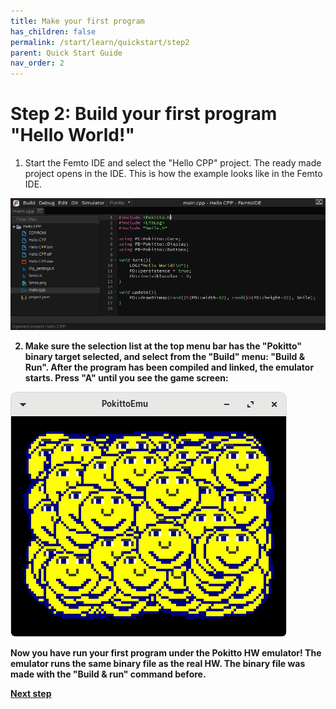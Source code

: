 ```yaml
---
title: Make your first program
has_children: false
permalink: /start/learn/quickstart/step2
parent: Quick Start Guide
nav_order: 2
---
```


# Step 2: Build your first program "Hello World!"

1) Start the Femto IDE and select the "Hello CPP" project. The ready made project opens in the IDE.
This is how the example looks like in the Femto IDE. <b/>

![hello world](/assets/images/learn/ide.jpg)

2) Make sure the selection list at the top menu bar has the "Pokitto" binary target selected, and select from the "Build" menu: "Build & Run".
After the program has been compiled and linked, the emulator starts. Press "A" until you see the game screen:

![hello world](/assets/images/learn/emulator.png)

Now you have run your first program under the Pokitto HW emulator! The emulator runs the same binary file as the real HW. The binary file was made with the "Build & run" command before.

[Next step]({{site.url}}{{site.baseurl}}/start/learn/quickstart/step3)
